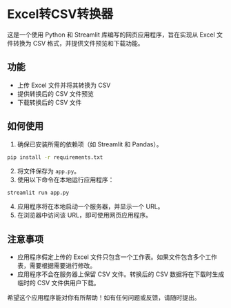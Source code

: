 # Excel转CSV转换器

这是一个使用 Python 和 Streamlit 库编写的网页应用程序，旨在实现从 Excel 文件转换为 CSV 格式，并提供文件预览和下载功能。

## 功能

- 上传 Excel 文件并将其转换为 CSV
- 提供转换后的 CSV 文件预览
- 下载转换后的 CSV 文件

## 如何使用

1. 确保已安装所需的依赖项（如 Streamlit 和 Pandas）。

```bash
pip install -r requirements.txt
```

2. 将文件保存为 `app.py`。
3. 使用以下命令在本地运行应用程序：

```shell
streamlit run app.py
```

4. 应用程序将在本地启动一个服务器，并显示一个 URL。
5. 在浏览器中访问该 URL，即可使用网页应用程序。

## 注意事项

- 应用程序假定上传的 Excel 文件只包含一个工作表。如果文件包含多个工作表，需要根据需要进行修改。
- 应用程序不会在服务器上保留 CSV 文件。转换后的 CSV 数据将在下载时生成临时的 CSV 文件供用户下载。

希望这个应用程序能对你有所帮助！如有任何问题或反馈，请随时提出。
